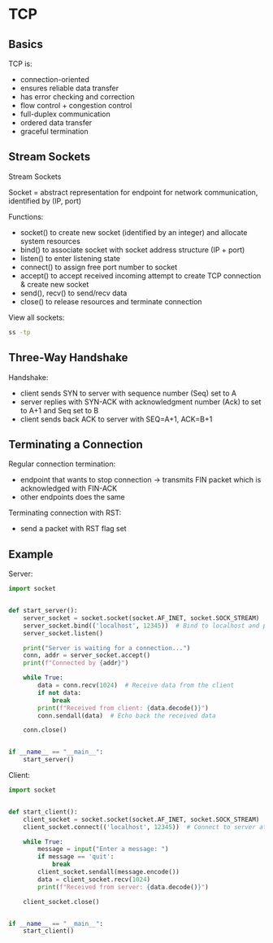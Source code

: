 # TCP

## Basics

TCP is:

- connection-oriented
- ensures reliable data transfer
- has error checking and correction
- flow control + congestion control
- full-duplex communication
- ordered data transfer
- graceful termination

## Stream Sockets

Stream Sockets

Socket = abstract representation for endpoint for network communication, identified by (IP, port)

Functions:

- socket() to create new socket (identified by an integer) and allocate system resources
- bind() to associate socket with socket address structure (IP + port)
- listen() to enter listening state
- connect() to assign free port number to socket
- accept() to accept received incoming attempt to create TCP connection & create new socket
- send(), recv() to send/recv data
- close() to release resources and terminate connection

View all sockets:

```sh
ss -tp
```

## Three-Way Handshake

Handshake:

- client sends SYN to server with sequence number (Seq) set to A
- server replies with SYN-ACK with acknowledgment number (Ack) to set to A+1 and Seq set to B
- client sends back ACK to server with SEQ=A+1, ACK=B+1

## Terminating a Connection

Regular connection termination:

- endpoint that wants to stop connection → transmits FIN packet which is acknowledged with FIN-ACK
- other endpoints does the same

Terminating connection with RST:

- send a packet with RST flag set

## Example

Server:

```python
import socket


def start_server():
    server_socket = socket.socket(socket.AF_INET, socket.SOCK_STREAM)
    server_socket.bind(('localhost', 12345))  # Bind to localhost and port 12345
    server_socket.listen()

    print("Server is waiting for a connection...")
    conn, addr = server_socket.accept()
    print(f"Connected by {addr}")

    while True:
        data = conn.recv(1024)  # Receive data from the client
        if not data:
            break
        print(f"Received from client: {data.decode()}")
        conn.sendall(data)  # Echo back the received data

    conn.close()


if __name__ == "__main__":
    start_server()
```

Client:

```python
import socket


def start_client():
    client_socket = socket.socket(socket.AF_INET, socket.SOCK_STREAM)
    client_socket.connect(('localhost', 12345))  # Connect to server at localhost and port 12345

    while True:
        message = input("Enter a message: ")
        if message == 'quit':
            break
        client_socket.sendall(message.encode())
        data = client_socket.recv(1024)
        print(f"Received from server: {data.decode()}")

    client_socket.close()


if __name__ == "__main__":
    start_client()
```
